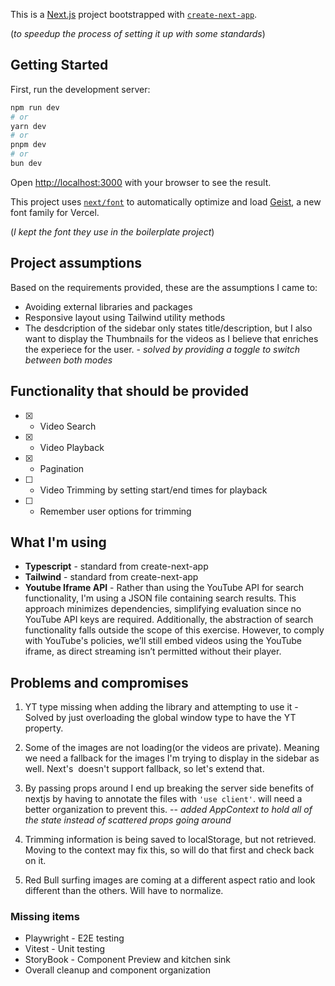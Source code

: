 This is a [Next.js](https://nextjs.org) project bootstrapped with [`create-next-app`](https://nextjs.org/docs/app/api-reference/cli/create-next-app).

(_to speedup the process of setting it up with some standards_)

## Getting Started

First, run the development server:

```bash
npm run dev
# or
yarn dev
# or
pnpm dev
# or
bun dev
```

Open [http://localhost:3000](http://localhost:3000) with your browser to see the result.

This project uses [`next/font`](https://nextjs.org/docs/app/building-your-application/optimizing/fonts) to automatically optimize and load [Geist](https://vercel.com/font), a new font family for Vercel.

(_I kept the font they use in the boilerplate project_)

## Project assumptions

Based on the requirements provided, these are the assumptions I came to:

- Avoiding external libraries and packages
- Responsive layout using Tailwind utility methods
- The desdcription of the sidebar only states title/description, but I also want to display the Thumbnails for the videos as I believe that enriches the experiece for the user. - _solved by providing a toggle to switch between both modes_

## Functionality that should be provided

- [x] - Video Search
- [x] - Video Playback
- [x] - Pagination
- [ ] - Video Trimming by setting start/end times for playback
- [ ] - Remember user options for trimming

## What I'm using

- **Typescript** - standard from create-next-app
- **Tailwind** - standard from create-next-app
- **Youtube Iframe API** - Rather than using the YouTube API for search functionality, I'm using a JSON file containing search results. This approach minimizes dependencies, simplifying evaluation since no YouTube API keys are required. Additionally, the abstraction of search functionality falls outside the scope of this exercise. However, to comply with YouTube's policies, we’ll still embed videos using the YouTube iframe, as direct streaming isn’t permitted without their player.

## Problems and compromises

1. YT type missing when adding the library and attempting to use it - Solved by just overloading the global window type to have the YT property.

2. Some of the images are not loading(or the videos are private). Meaning we need a fallback for the images I'm trying to display in the sidebar as well. Next's <Image/> doesn't support fallback, so let's extend that.

3. By passing props around I end up breaking the server side benefits of nextjs by having to annotate the files with `'use client'`. will need a better organization to prevent this. -- _added AppContext to hold all of the state instead of scattered props going around_

4. Trimming information is being saved to localStorage, but not retrieved. Moving to the context may fix this, so will do that first and check back on it.

5. Red Bull surfing images are coming at a different aspect ratio and look different than the others. Will have to normalize.

### Missing items

- Playwright - E2E testing
- Vitest - Unit testing
- StoryBook - Component Preview and kitchen sink
- Overall cleanup and component organization
